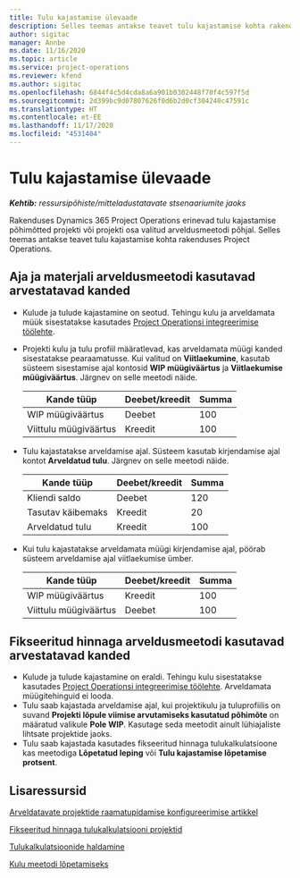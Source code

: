 ```yaml
---
title: Tulu kajastamise ülevaade
description: Selles teemas antakse teavet tulu kajastamise kohta rakenduses Project Operations.
author: sigitac
manager: Annbe
ms.date: 11/16/2020
ms.topic: article
ms.service: project-operations
ms.reviewer: kfend
ms.author: sigitac
ms.openlocfilehash: 6844f4c5d4cda8a6a901b0302448f70f4c597f5d
ms.sourcegitcommit: 2d399bc9d07807626f0d6b2d0cf304240c47591c
ms.translationtype: HT
ms.contentlocale: et-EE
ms.lasthandoff: 11/17/2020
ms.locfileid: "4531404"
---
```

# <a name="revenue-recognition-overview"></a>Tulu kajastamise ülevaade

_**Kehtib:** ressursipõhiste/mitteladustatavate stsenaariumite jaoks_

Rakenduses Dynamics 365 Project Operations erinevad tulu kajastamise põhimõtted projekti või projekti osa valitud arveldusmeetodi põhjal. Selles teemas antakse teavet tulu kajastamise kohta rakenduses Project Operations.

## <a name="transactions-accounted-using-time-and-material-billing-method"></a>Aja ja materjali arveldusmeetodi kasutavad arvestatavad kanded

- Kulude ja tulude kajastamine on seotud. Tehingu kulu ja arveldamata müük sisestatakse kasutades [Project Operationsi integreerimise töölehte](../project-accounting/project-operations-integration-journal.md).
- Projekti kulu ja tulu profiil määratlevad, kas arveldamata müügi kanded sisestatakse pearaamatusse. Kui valitud on **Viitlaekumine**, kasutab süsteem sisestamise ajal kontosid **WIP müügiväärtus** ja **Viitlaekumise müügiväärtus**. Järgnev on selle meetodi näide.  

  | Kande tüüp | Deebet/kreedit | Summa |
  | --- | --- | --- |
  | WIP müügiväärtus | Deebet | 100 |
  | Viittulu müügiväärtus | Kreedit | 100 |

- Tulu kajastatakse arveldamise ajal. Süsteem kasutab kirjendamise ajal kontot **Arveldatud tulu**. Järgnev on selle meetodi näide.  

  | Kande tüüp | Deebet/kreedit | Summa |
  | --- | --- | --- |
  | Kliendi saldo | Deebet | 120 |
  | Tasutav käibemaks | Kreedit | 20 |
  | Arveldatud tulu | Kreedit | 100 |

- Kui tulu kajastatakse arveldamata müügi kirjendamise ajal, pöörab süsteem arveldamise ajal viitlaekumise ümber.

  | Kande tüüp | Deebet/kreedit | Summa |
  | --- | --- | --- |
  | WIP müügiväärtus | Kreedit | 100 |
  | Viittulu müügiväärtus | Deebet | 100 |

## <a name="transactions-accounted-using-the-fixed-price-billing-method"></a>Fikseeritud hinnaga arveldusmeetodi kasutavad arvestatavad kanded

- Kulude ja tulude kajastamine on eraldi. Tehingu kulu sisestatakse kasutades [Project Operationsi integreerimise töölehte](../project-accounting/project-operations-integration-journal.md). Arveldamata müügitehinguid ei looda.
- Tulu saab kajastada arveldamise ajal, kui projektikulu ja tuluprofiilis on suvand **Projekti lõpule viimise arvutamiseks kasutatud põhimõte** on määratud valikule **Pole WIP**. Kasutage seda meetodit ainult lühiajaliste lihtsate projektide jaoks.
- Tulu saab kajastada kasutades fikseeritud hinnaga tulukalkulatsioone kas meetodiga **Lõpetatud leping** või **Tulu kajastamise lõpetamise protsent**.

## <a name="additional-resources"></a>Lisaressursid
[Arveldatavate projektide raamatupidamise konfigureerimise artikkel](../project-accounting/configure-accounting-billable-projects.md)

[Fikseeritud hinnaga tulukalkulatsiooni projektid](rev-rec-percentage-completion-method.md)

[Tulukalkulatsioonide haldamine](rev-rec-completed-contract-method.md)

[Kulu meetodi lõpetamiseks](cost-complete-methods.md)
